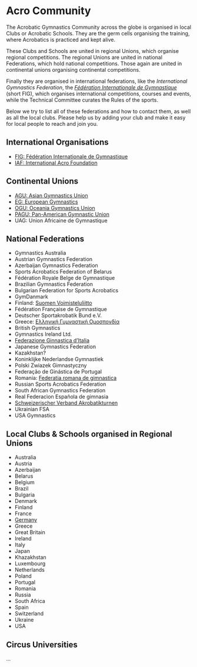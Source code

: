 # Acro Community

The Acrobatic Gymnastics Community across the globe is organised in local Clubs or Acrobatic Schools. They are the germ cells organising the training, where Acrobatics is practiced and kept alive. 

These Clubs and Schools are united in regional Unions, which organise regional competitions. The regional Unions are united in national Federations, which hold national competitions. Those again are united in continental unions organising continental competitions. 

Finally they are organised in international federations, like the *International Gymnastics Federation*, the [*Fédération Internationale de Gymnastique*](https://www.gymnastics.sport/) (short FIG), which organises international competitions, courses and events, while the Technical Committee curates the Rules of the sports. 

Below we try to list all of these federations and how to contact them, as well as all the local clubs. Please help us by adding your club and make it easy for local people to reach and join you.


## International Organisations

* [FIG: Fédération Internationale de Gymnastique](https://www.gymnastics.sport/)
* [IAF: International Acro Foundation](https://www.acrofoundation.com/)


## Continental Unions

* [AGU: Asian Gymnastics Union](https://agu-gymnastics.com/)
* [EG: European Gymnastics](https://www.europeangymnastics.com/)
* [OGU: Oceania Gymnastics Union](https://www.oceaniagymnastics.org/)
* [PAGU: Pan-American Gymnastic Union](https://upag-pagu.com/)
* UAG: Union Africaine de Gymnastique


## National Federations

* Gymnastics Australia
* Austrian Gymnastics Federation
* Azerbaijan Gymnastics Federation
* Sports Acrobatics Federation of Belarus
* Fédération Royale Belge de Gymnastique
* Brazilian Gymnastics Federation
* Bulgarian Federation for Sports Acrobatics
* GymDanmark
* Finland: [Suomen Voimisteluliitto](https://www.voimistelu.fi/)
* Fédération Française de Gymnastique
* Deutscher Sportakrobatik Bund e.V.
* Greece: [Ελληνική Γυμναστική Ομοσπονδία](https://www.ego-gymnastics.gr/)
* British Gymnastics
* Gymnastics Ireland Ltd.
* [Federazione Ginnastica d’Italia](https://www.federginnastica.it/)
* Japanese Gymnastics Federation
* Kazakhstan?
* Koninklijke Nederlandse Gymnastiek
* Polski Zwiazek Gimnastyczny
* Federação de Ginástica de Portugal
* Romania: [Federatia romana de gimnastica](https://frgimnastica.com/general-pages/istoria-gimnasticii)
* Russian Sports Acrobatics Federation
* South African Gymnastics Federation
* Real Federacìon Española de gimnasia
* [Schweizerischer Verband Akrobatikturnen](https://acrosuisse.ch/)
* Ukrainian FSA
* USA Gymnastics


## Local Clubs & Schools organised in Regional Unions

* Australia
* Austria
* Azerbaijan  
* Belarus
* Belgium
* Brazil
* Bulgaria
* Denmark
* Finland
* France
* [Germany](local/germany)
* Greece
* Great Britain
* Ireland
* Italy
* Japan
* Khazakhstan
* Luxembourg
* Netherlands
* Poland
* Portugal
* Romania
* Russia
* South Africa
* Spain
* Switzerland
* Ukraine
* USA  


## Circus Universities

...
